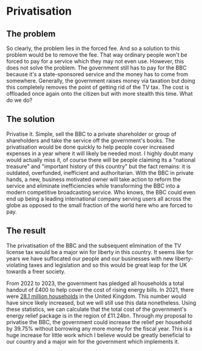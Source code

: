 # Privatisation
## The problem
So clearly, the problem lies in the forced fee. And so a solution to this problem would be to remove the
fee. That way ordinary people won't be forced to pay for a service which they may not even use. However,
this does not solve the problem. The government still has to pay for the BBC because it's a state-sponsored
service and the money has to come from somewhere. Generally, the government raises money via taxation but
doing this completely removes the point of getting rid of the TV tax. The cost is offloaded once again
onto the citizen but with more stealth this time. What do we do?

## The solution
Privatise it. Simple, sell the BBC to a private shareholder or group of shareholders and take the service
off the government's books. The privatisation would be done quickly to help people cover increased expenses
in a year where it will likely be needed most. I highly doubt many would actually miss it, of course there
will be people claiming its a "national treasure" and "important history of this country" but the fact remains:
it is outdated, overfunded, inefficient and authoritarian. With the BBC in private hands, a new, business
motivated owner will take action to reform the service and eliminate inefficiencies while transforming the BBC
into a modern competitive broadcasting service. Who knows, the BBC could even end up being a leading international
company serving users all across the globe as opposed to the small fraction of the world here who are forced to pay.

## The result
The privatisation of the BBC and the subsequent elimination of the TV license tax would be a major win
for liberty in this country. It seems like for years we have suffocated our people and our businesses with
new liberty-violating taxes and legislation and so this would be great leap for the UK towards a freer
society.

From 2022 to 2023, the government has pledged all households a total handout of £400 to help cover the cost of
rising energy bills. In 2021, there were [28.1 million households](https://www.ons.gov.uk/peoplepopulationandcommunity/birthsdeathsandmarriages/families/bulletins/familiesandhouseholds/2021#:~:text=There%20were%20an%20estimated%2028.1%20million%20households%20in%20the%20UK%20in%202021%2C%20an%20increase%20of%206.3%25%20over%20the%20last%2010%20years.)
in the United Kingdom. This number would have since likely increased, but we will still use this data nonetheless.
Using these statistics, we can calculate that the total cost of the government's energy relief package is in the
region of £11.24bn. Through my proposal to privatise the BBC, the government could increase the relief per household
by 39.75% without borrowing any more money for the fiscal year. This is a huge increase for little work which I
believe would be greatly beneficial to our country and a major win for the government which implements it.